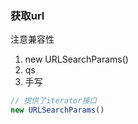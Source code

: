 ### 获取url


注意兼容性

1. new URLSearchParams()
2. qs
3. 手写



```js
// 提供了iterator接口
new URLSearchParams()
```
